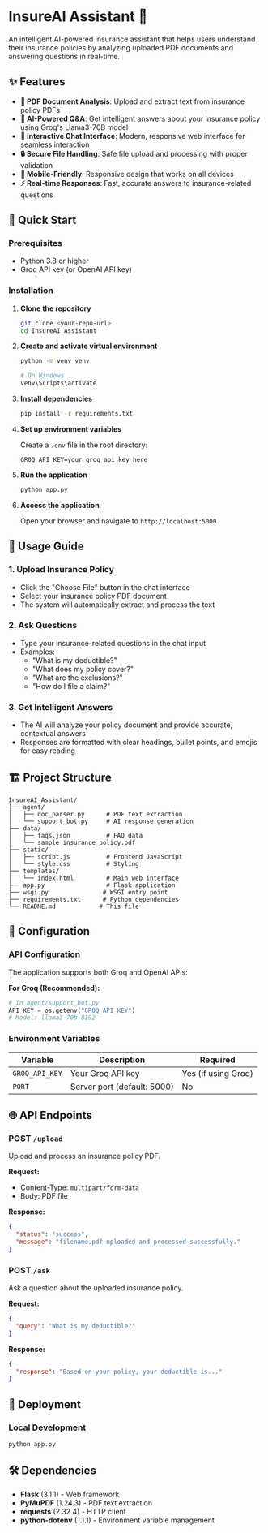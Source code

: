 # InsureAI Assistant 🤖

An intelligent AI-powered insurance assistant that helps users understand their insurance policies by analyzing uploaded PDF documents and answering questions in real-time.

## ✨ Features

- **📄 PDF Document Analysis**: Upload and extract text from insurance policy PDFs
- **🤖 AI-Powered Q&A**: Get intelligent answers about your insurance policy using Groq's Llama3-70B model
- **💬 Interactive Chat Interface**: Modern, responsive web interface for seamless interaction
- **🔒 Secure File Handling**: Safe file upload and processing with proper validation
- **📱 Mobile-Friendly**: Responsive design that works on all devices
- **⚡ Real-time Responses**: Fast, accurate answers to insurance-related questions

## 🚀 Quick Start

### Prerequisites

- Python 3.8 or higher
- Groq API key (or OpenAI API key)

### Installation

1. **Clone the repository**
   ```bash
   git clone <your-repo-url>
   cd InsureAI_Assistant
   ```

2. **Create and activate virtual environment**
   ```bash
   python -m venv venv
   
   # On Windows
   venv\Scripts\activate
   
   ```

3. **Install dependencies**
   ```bash
   pip install -r requirements.txt
   ```

4. **Set up environment variables**
   
   Create a `.env` file in the root directory:
   ```env
   GROQ_API_KEY=your_groq_api_key_here
   
   ```

5. **Run the application**
   ```bash
   python app.py
   ```

6. **Access the application**
   
   Open your browser and navigate to `http://localhost:5000`

## 📖 Usage Guide

### 1. Upload Insurance Policy
- Click the "Choose File" button in the chat interface
- Select your insurance policy PDF document
- The system will automatically extract and process the text

### 2. Ask Questions
- Type your insurance-related questions in the chat input
- Examples:
  - "What is my deductible?"
  - "What does my policy cover?"
  - "What are the exclusions?"
  - "How do I file a claim?"

### 3. Get Intelligent Answers
- The AI will analyze your policy document and provide accurate, contextual answers
- Responses are formatted with clear headings, bullet points, and emojis for easy reading

## 🏗️ Project Structure

```
InsureAI_Assistant/
├── agent/
│   ├── doc_parser.py      # PDF text extraction
│   └── support_bot.py     # AI response generation
├── data/
│   ├── faqs.json          # FAQ data
│   └── sample_insurance_policy.pdf
├── static/
│   ├── script.js          # Frontend JavaScript
│   └── style.css          # Styling
├── templates/
│   └── index.html         # Main web interface
├── app.py                 # Flask application
├── wsgi.py               # WSGI entry point
├── requirements.txt      # Python dependencies
└── README.md            # This file
```

## 🔧 Configuration

### API Configuration

The application supports both Groq and OpenAI APIs:

**For Groq (Recommended):**
```python
# In agent/support_bot.py
API_KEY = os.getenv("GROQ_API_KEY")
# Model: llama3-70b-8192
```

### Environment Variables

| Variable | Description | Required |
|----------|-------------|----------|
| `GROQ_API_KEY` | Your Groq API key | Yes (if using Groq) |
| `PORT` | Server port (default: 5000) | No |

## 🌐 API Endpoints

### POST `/upload`
Upload and process an insurance policy PDF.

**Request:**
- Content-Type: `multipart/form-data`
- Body: PDF file

**Response:**
```json
{
  "status": "success",
  "message": "filename.pdf uploaded and processed successfully."
}
```

### POST `/ask`
Ask a question about the uploaded insurance policy.

**Request:**
```json
{
  "query": "What is my deductible?"
}
```

**Response:**
```json
{
  "response": "Based on your policy, your deductible is..."
}
```

## 🚀 Deployment

### Local Development
```bash
python app.py
```

## 🛠️ Dependencies

- **Flask** (3.1.1) - Web framework
- **PyMuPDF** (1.24.3) - PDF text extraction
- **requests** (2.32.4) - HTTP client
- **python-dotenv** (1.1.1) - Environment variable management

